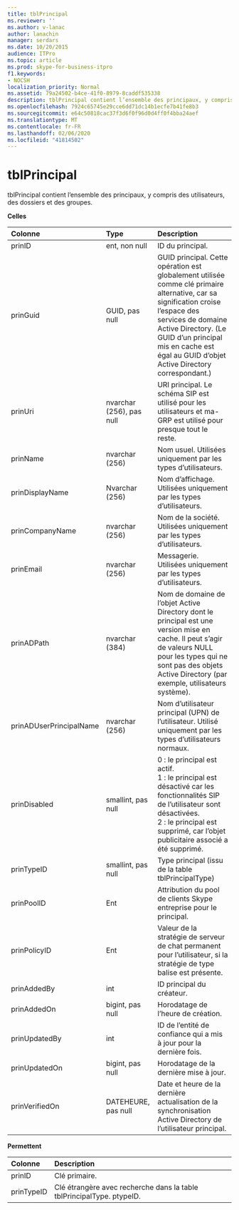 ```yaml
---
title: tblPrincipal
ms.reviewer: ''
ms.author: v-lanac
author: lanachin
manager: serdars
ms.date: 10/20/2015
audience: ITPro
ms.topic: article
ms.prod: skype-for-business-itpro
f1.keywords:
- NOCSH
localization_priority: Normal
ms.assetid: 79a24502-b4ce-41f0-8979-8caddf535338
description: tblPrincipal contient l’ensemble des principaux, y compris des utilisateurs, des dossiers et des groupes.
ms.openlocfilehash: 7924c65745e29cce6dd71dc14b1ecfe7b41fe8b3
ms.sourcegitcommit: e64c50818cac37f3d6f0f96d0d4ff0f4bba24aef
ms.translationtype: MT
ms.contentlocale: fr-FR
ms.lasthandoff: 02/06/2020
ms.locfileid: "41814502"
---
```

# <a name="tblprincipal"></a>tblPrincipal
 
tblPrincipal contient l’ensemble des principaux, y compris des utilisateurs, des dossiers et des groupes.
  
**Celles**

|**Colonne**|**Type**|**Description**|
|:-----|:-----|:-----|
|prinID  <br/> |ent, non null  <br/> |ID du principal.  <br/> |
|prinGuid  <br/> |GUID, pas null  <br/> |GUID principal. Cette opération est globalement utilisée comme clé primaire alternative, car sa signification croise l’espace des services de domaine Active Directory. (Le GUID d’un principal mis en cache est égal au GUID d’objet Active Directory correspondant.)  <br/> |
|prinUri  <br/> |nvarchar (256), pas null  <br/> |URI principal. Le schéma SIP est utilisé pour les utilisateurs et ma-GRP est utilisé pour presque tout le reste.  <br/> |
|prinName  <br/> |nvarchar (256)  <br/> |Nom usuel. Utilisées uniquement par les types d’utilisateurs.  <br/> |
|prinDisplayName  <br/> |Nvarchar (256)  <br/> |Nom d’affichage. Utilisées uniquement par les types d’utilisateurs.  <br/> |
|prinCompanyName  <br/> |nvarchar (256)  <br/> |Nom de la société. Utilisées uniquement par les types d’utilisateurs.  <br/> |
|prinEmail  <br/> |nvarchar (256)  <br/> |Messagerie. Utilisées uniquement par les types d’utilisateurs.  <br/> |
|prinADPath  <br/> |nvarchar (384)  <br/> |Nom de domaine de l’objet Active Directory dont le principal est une version mise en cache. Il peut s’agir de valeurs NULL pour les types qui ne sont pas des objets Active Directory (par exemple, utilisateurs système).  <br/> |
|prinADUserPrincipalName  <br/> |nvarchar (256)  <br/> |Nom d’utilisateur principal (UPN) de l’utilisateur. Utilisé uniquement par les types d’utilisateurs normaux.  <br/> |
|prinDisabled  <br/> |smallint, pas null  <br/> | 0 : le principal est actif. <br/>  1 : le principal est désactivé car les fonctionnalités SIP de l’utilisateur sont désactivées. <br/>  2 : le principal est supprimé, car l’objet publicitaire associé a été supprimé. <br/> |
|prinTypeID  <br/> |smallint, pas null  <br/> |Type principal (issu de la table tblPrincipalType)  <br/> |
|prinPoolID  <br/> |Ent  <br/> |Attribution du pool de clients Skype entreprise pour le principal.  <br/> |
|prinPolicyID  <br/> |Ent  <br/> |Valeur de la stratégie de serveur de chat permanent pour l’utilisateur, si la stratégie de type balise est présente.  <br/> |
|prinAddedBy  <br/> |int  <br/> |ID principal du créateur.  <br/> |
|prinAddedOn  <br/> |bigint, pas null  <br/> |Horodatage de l’heure de création.  <br/> |
|prinUpdatedBy  <br/> |int  <br/> |ID de l’entité de confiance qui a mis à jour pour la dernière fois.  <br/> |
|prinUpdatedOn  <br/> |bigint, pas null  <br/> |Horodatage de la dernière mise à jour.  <br/> |
|prinVerifiedOn  <br/> |DATEHEURE, pas null  <br/> |Date et heure de la dernière actualisation de la synchronisation Active Directory de l’utilisateur principal.  <br/> |
   
**Permettent**

|**Colonne**|**Description**|
|:-----|:-----|
|prinID  <br/> |Clé primaire.  <br/> |
|prinTypeID  <br/> |Clé étrangère avec recherche dans la table tblPrincipalType. ptypeID.  <br/> |
   

